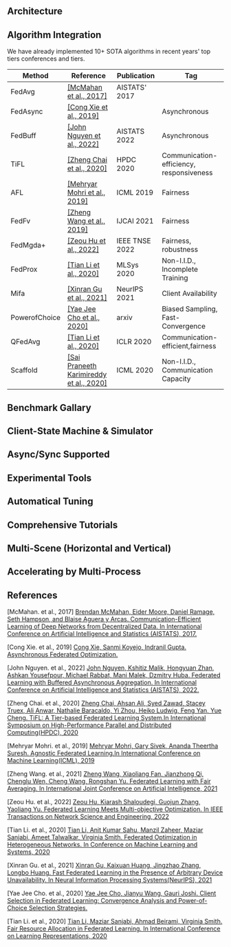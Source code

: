 ## Architecture

## Algorithm Integration
We have already implemented 10+ SOTA algorithms in recent years' top tiers conferences and tiers.

| Method   |Reference| Publication    | Tag                                      |
|----------|---|----------------|------------------------------------------|
| FedAvg   |<a href='#refer-anchor-1'>[McMahan et al., 2017]</a>| AISTATS' 2017  ||
| FedAsync |<a href='#refer-anchor-2'>[Cong Xie et al., 2019]</a>|| Asynchronous   |
| FedBuff  |<a href='#refer-anchor-3'>[John Nguyen et al., 2022]</a>| AISTATS 2022   | Asynchronous                             |
| TiFL     |<a href='#refer-anchor-4'>[Zheng Chai et al., 2020]</a>| HPDC 2020      | Communication-efficiency, responsiveness |
| AFL      |<a href='#refer-anchor-5'>[Mehryar Mohri et al., 2019]</a>| ICML 2019      | Fairness                                 |
| FedFv     |<a href='#refer-anchor-6'>[Zheng Wang et al., 2019]</a>| IJCAI 2021     | Fairness                                 |
| FedMgda+     |<a href='#refer-anchor-7'>[Zeou Hu et al., 2022]</a>| IEEE TNSE 2022 | Fairness, robustness                     |
| FedProx     |<a href='#refer-anchor-8'>[Tian Li et al., 2020]</a>| MLSys 2020     | Non-I.I.D., Incomplete Training          |
| Mifa     |<a href='#refer-anchor-9'>[Xinran Gu et al., 2021]</a>| NeurIPS 2021   | Client Availability                      |
| PowerofChoice     |<a href='#refer-anchor-10'>[Yae Jee Cho et al., 2020]</a>| arxiv | Biased Sampling, Fast-Convergence  |
| QFedAvg     |<a href='#refer-anchor-11'>[Tian Li et al., 2020]</a>| ICLR 2020      | Communication-efficient,fairness         |
| Scaffold     |<a href='#refer-anchor-12'>[Sai Praneeth Karimireddy et al., 2020]</a>| ICML 2020      | Non-I.I.D., Communication Capacity       |


## Benchmark Gallary

## Client-State Machine & Simulator

## Async/Sync Supported

## Experimental Tools

## Automatical Tuning

## Comprehensive Tutorials

## Multi-Scene (Horizontal and Vertical)

## Accelerating by Multi-Process


## References
<div id='refer-anchor-1'></div>

\[McMahan. et al., 2017\] [Brendan McMahan, Eider Moore, Daniel Ramage, Seth Hampson, and Blaise Aguera y Arcas. Communication-Efficient Learning of Deep Networks from Decentralized Data. In International Conference on Artificial Intelligence and Statistics (AISTATS), 2017.](https://arxiv.org/abs/1602.05629)

<div id='refer-anchor-2'></div>

\[Cong Xie. et al., 2019\] [Cong Xie, Sanmi Koyejo, Indranil Gupta. Asynchronous Federated Optimization. ](https://arxiv.org/abs/1903.03934)

<div id='refer-anchor-3'></div>

\[John Nguyen. et al., 2022\] [John Nguyen, Kshitiz Malik, Hongyuan Zhan, Ashkan Yousefpour, Michael Rabbat, Mani Malek, Dzmitry Huba. Federated Learning with Buffered Asynchronous Aggregation. In International Conference on Artificial Intelligence and Statistics (AISTATS), 2022.](https://arxiv.org/abs/2106.06639)

<div id='refer-anchor-4'></div>

\[Zheng Chai. et al., 2020\] [Zheng Chai, Ahsan Ali, Syed Zawad, Stacey Truex, Ali Anwar, Nathalie Baracaldo, Yi Zhou, Heiko Ludwig, Feng Yan, Yue Cheng. TiFL: A Tier-based Federated Learning System.In International Symposium on High-Performance Parallel and Distributed Computing(HPDC), 2020](https://arxiv.org/abs/2106.06639)

<div id='refer-anchor-5'></div>

\[Mehryar Mohri. et al., 2019\] [Mehryar Mohri, Gary Sivek, Ananda Theertha Suresh. Agnostic Federated Learning.In International Conference on Machine Learning(ICML), 2019](https://arxiv.org/abs/1902.00146)

<div id='refer-anchor-6'></div>

\[Zheng Wang. et al., 2021\] [Zheng Wang, Xiaoliang Fan, Jianzhong Qi, Chenglu Wen, Cheng Wang, Rongshan Yu. Federated Learning with Fair Averaging. In International Joint Conference on Artificial Intelligence, 2021](https://arxiv.org/abs/2104.14937#)

<div id='refer-anchor-7'></div>

\[Zeou Hu. et al., 2022\] [Zeou Hu, Kiarash Shaloudegi, Guojun Zhang, Yaoliang Yu. Federated Learning Meets Multi-objective Optimization. In IEEE Transactions on Network Science and Engineering, 2022](https://arxiv.org/abs/2006.11489)

<div id='refer-anchor-8'></div>

\[Tian Li. et al., 2020\] [Tian Li, Anit Kumar Sahu, Manzil Zaheer, Maziar Sanjabi, Ameet Talwalkar, Virginia Smith. Federated Optimization in Heterogeneous Networks. In Conference on Machine Learning and Systems, 2020](https://arxiv.org/abs/1812.06127)

<div id='refer-anchor-9'></div>

\[Xinran Gu. et al., 2021\] [Xinran Gu, Kaixuan Huang, Jingzhao Zhang, Longbo Huang. Fast Federated Learning in the Presence of Arbitrary Device Unavailability. In Neural Information Processing Systems(NeurIPS), 2021](https://arxiv.org/abs/2106.04159)

<div id='refer-anchor-10'></div>

\[Yae Jee Cho. et al., 2020\] [Yae Jee Cho, Jianyu Wang, Gauri Joshi. Client Selection in Federated Learning: Convergence Analysis and Power-of-Choice Selection Strategies. ](https://arxiv.org/abs/2010.01243)

<div id='refer-anchor-11'></div>

\[Tian Li. et al., 2020\] [Tian Li, Maziar Sanjabi, Ahmad Beirami, Virginia Smith. Fair Resource Allocation in Federated Learning. In International Conference on Learning Representations, 2020](https://arxiv.org/abs/1905.10497)

<div id='refer-anchor-12'></div>